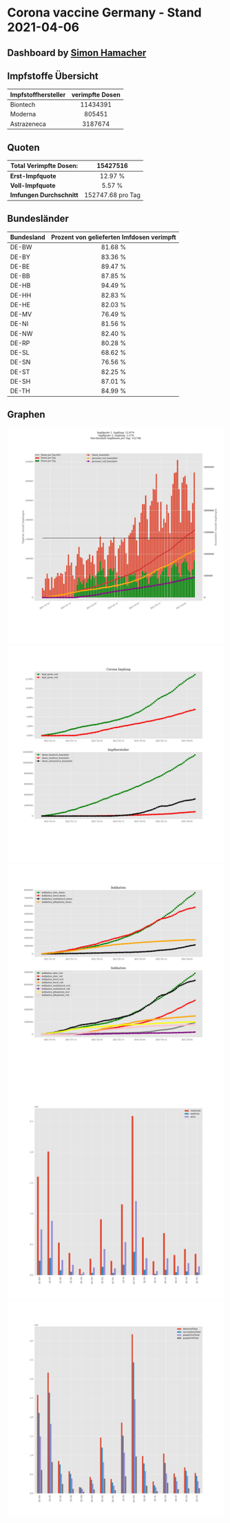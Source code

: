 # Corona vaccine Germany - Stand 2021-04-06
## Dashboard by [Simon Hamacher](https://www.shamacher.eu)
## Impfstoffe Übersicht
**Impfstoffhersteller** | **verimpfte Dosen**
-------- | :--------:
Biontech | 11434391
Moderna | 805451
Astrazeneca | 3187674


## Quoten
**Total Verimpfte Dosen:** | 15427516
-------- | :--------:
**Erst-Impfquote** | 12.97 %
**Voll-Impfquote** | 5.57 %
**Imfungen Durchschnitt** | 152747.68 pro Tag
## Bundesländer
**Bundesland** | **Prozent von gelieferten Imfdosen verimpft**
-------- | :--------:
DE-BW | 81.68 %
DE-BY | 83.36 %
DE-BE | 89.47 %
DE-BB | 87.85 %
DE-HB | 94.49 %
DE-HH | 82.83 %
DE-HE | 82.03 %
DE-MV | 76.49 %
DE-NI | 81.56 %
DE-NW | 82.40 %
DE-RP | 80.28 %
DE-SL | 68.62 %
DE-SN | 76.56 %
DE-ST | 82.25 %
DE-SH | 87.01 %
DE-TH | 84.99 %
## Graphen
<img src="Impfungen-Corona-01.jpg" alt="Impf Übersicht" title="Impf Übersicht" />
<img src="Impfungen-Corona-02.jpg" alt="Impfquote" title="optionaler Titel" />
<img src="Impfungen-Corona-03.jpg" alt="Indikation" title="Indikation" />
<img src="Impfungen-Corona-04.jpg" alt="Impfungen in den Bundesländern" title="Impfungen in den Bundesländern" />
<img src="Impfungen-Corona-05.jpg" alt="Impfungen in den Bundesländern" title="Impfungen in den Bundesländern" />

